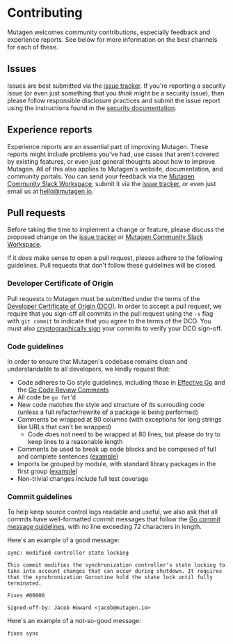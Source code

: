 # Contributing

Mutagen welcomes community contributions, especially feedback and experience
reports. See below for more information on the best channels for each of these.


## Issues

Issues are best submitted via the
[issue tracker](https://github.com/mutagen-io/mutagen/issues). If you're
reporting a security issue (or even just something that you *think* might be a
security issue), then please follow responsible disclosure practices and submit
the issue report using the instructions found in the
[security documentation](SECURITY.md).


## Experience reports

Experience reports are an essential part of improving Mutagen. These reports
might include problems you've had, use cases that aren't covered by existing
features, or even just general thoughts about how to improve Mutagen. All of
this also applies to Mutagen's website, documentation, and community portals.
You can send your feedback via the
[Mutagen Community Slack Workspace](https://mutagen.io/slack), submit it via the
[issue tracker](https://github.com/mutagen-io/mutagen/issues), or even just
email us at [hello@mutagen.io](mailto:hello@mutagen.io).


## Pull requests

Before taking the time to implement a change or feature, please discuss the
proposed change on the
[issue tracker](https://github.com/mutagen-io/mutagen/issues) or
[Mutagen Community Slack Workspace](https://mutagen.io/slack).

If it *does* make sense to open a pull request, please adhere to the following
guidelines. Pull requests that don't follow these guidelines will be closed.


### Developer Certificate of Origin

Pull requests to Mutagen must be submitted under the terms of the
[Developer Certificate of Origin (DCO)](DCO). In order to accept a pull request,
we require that you sign-off all commits in the pull request using the `-s` flag
with `git commit` to indicate that you agree to the terms of the DCO. You must
also
[cryptographically sign](https://docs.github.com/en/authentication/managing-commit-signature-verification/signing-commits)
your commits to verify your DCO sign-off.


### Code guidelines

In order to ensure that Mutagen's codebase remains clean and understandable to
all developers, we kindly request that:

- Code adheres to Go style guidelines, including those in
  [Effective Go](https://go.dev/doc/effective_go) and the
  [Go Code Review Comments](https://github.com/golang/go/wiki/CodeReviewComments)
- All code be `go fmt`'d
- New code matches the style and structure of its surrouding code (unless a full
  refactor/rewrite of a package is being performed)
- Comments be wrapped at 80 columns (with exceptions for long strings like URLs
  that can't be wrapped)
    - Code does not need to be wrapped at 80 lines, but please do try to keep
      lines to a reasonable length
- Comments be used to break up code blocks and be composed of full and complete
  sentences
  ([example](https://github.com/mutagen-io/mutagen/blob/da724cc1946ff70b9734be3bc5f3aae35c818c99/pkg/synchronization/core/scan.go#L142-L240))
- Imports be grouped by module, with standard library packages in the first
  group ([example](https://github.com/mutagen-io/mutagen/blob/da724cc1946ff70b9734be3bc5f3aae35c818c99/cmd/mutagen/forward/create.go#L3-L25))
- Non-trivial changes include full test coverage


### Commit guidelines

To help keep source control logs readable and useful, we also ask that all
commits have well-formatted commit messages that follow the
[Go commit message guidelines](https://go.dev/doc/contribute#commit_messages),
with no line exceeding 72 characters in length.

Here's an example of a good message:

    sync: modified controller state locking

    This commit modifies the synchronization controller's state locking to
    take into account changes that can occur during shutdown. It requires
    that the synchronization Goroutine hold the state lock until fully
    terminated.

    Fixes #00000

    Signed-off-by: Jacob Howard <jacob@mutagen.io>

Here's an example of a not-so-good message:

    fixes sync
